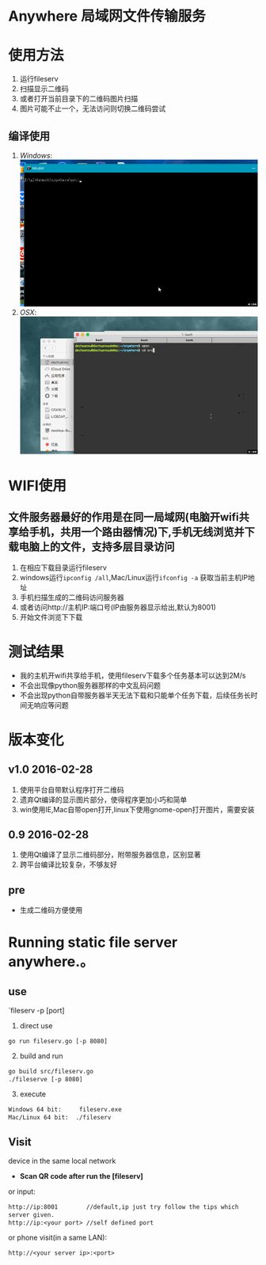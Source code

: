 Anywhere 局域网文件传输服务
==============================

# 使用方法

1. 运行fileserv
2. 扫描显示二维码
3. 或者打开当前目录下的二维码图片扫描
4. 图片可能不止一个，无法访问则切换二维码尝试
## 编译使用
1. *Windows*:![Windows](./test.gif)
2. *OSX*:![OSX](./test_osx.gif)


# WIFI使用
## 文件服务器最好的作用是在同一局域网(电脑开wifi共享给手机，共用一个路由器情况)下,手机无线浏览并下载电脑上的文件，支持多层目录访问
1. 在相应下载目录运行fileserv
2. windows运行`ipconfig /all`,Mac/Linux运行`ifconfig -a` 获取当前主机IP地址
3. 手机扫描生成的二维码访问服务器
4. 或者访问http://主机IP:端口号(IP由服务器显示给出,默认为8001)
5. 开始文件浏览下下载

# 测试结果
- 我的主机开wifi共享给手机，使用fileserv下载多个任务基本可以达到2M/s
- 不会出现像python服务器那样的中文乱码问题
- 不会出现python自带服务器半天无法下载和只能单个任务下载，后续任务长时间无响应等问题

# 版本变化

## v1.0 2016-02-28
1. 使用平台自带默认程序打开二维码
2. 遗弃Qt编译的显示图片部分，使得程序更加小巧和简单
3. win使用IE,Mac自带open打开,linux下使用gnome-open打开图片，需要安装

## 0.9 2016-02-28
1. 使用Qt编译了显示二维码部分，附带服务器信息，区别显著
2. 跨平台编译比较复杂，不够友好

## pre
- 生成二维码方便使用 

# Running static file server anywhere.。

## use

`fileserv -p [port]

1. direct use
```
go run fileserv.go [-p 8080]
```
2. build and run
```
go build src/fileserv.go
./fileserve [-p 8080]
```

3. execute
```
Windows 64 bit:     fileserv.exe
Mac/Linux 64 bit:  ./fileserv
```

## Visit

device in the same local network

- **Scan QR code after run the [fileserv]**

or input:
```
http://ip:8001        //default,ip just try follow the tips which server given.
http://ip:<your port> //self defined port
```
or phone visit(in a same LAN):
```
http://<your server ip>:<port>
```


